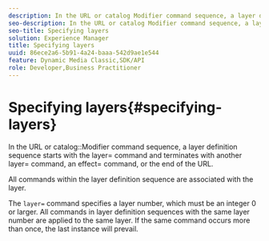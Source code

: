 ```yaml
---
description: In the URL or catalog Modifier command sequence, a layer definition sequence starts with the layer= command and terminates with another layer= command, an effect= command, or the end of the URL.
seo-description: In the URL or catalog Modifier command sequence, a layer definition sequence starts with the layer= command and terminates with another layer= command, an effect= command, or the end of the URL.
seo-title: Specifying layers
solution: Experience Manager
title: Specifying layers
uuid: 86ece2a6-5b91-4a24-baaa-542d9ae1e544
feature: Dynamic Media Classic,SDK/API
role: Developer,Business Practitioner
---
```


# Specifying layers{#specifying-layers}

In the URL or catalog::Modifier command sequence, a layer definition sequence starts with the layer= command and terminates with another layer= command, an effect= command, or the end of the URL.

All commands within the layer definition sequence are associated with the layer.

The `layer=` command specifies a layer number, which must be an integer 0 or larger. All commands in layer definition sequences with the same layer number are applied to the same layer. If the same command occurs more than once, the last instance will prevail. 
